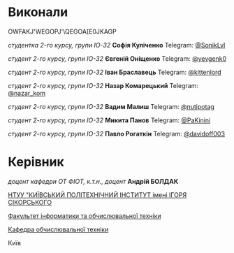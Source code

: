 # Виконали

OWFAKJ'WEGOPJ'\QEGOA\[E0JKAGP

*студентка 2-го курсу, групи ІО-32* **Софія Куліченко**  Telegram: [@SonikLvl](https://t.me/SonikLvl)  

*студент 2-го курсу, групи ІО-32* **Євгеній Оніщенко**  Telegram: [@yevgenk0](https://t.me/yevgenk0)

*студент 2-го курсу, групи ІО-32* **Іван Браславець**  Telegram: [@kittenlord](https://t.me/kittenlord)

*студент 2-го курсу, групи ІО-32* **Назар Комарецький**  Telegram: [@nazar_kom](https://t.me/nazar_kom)

*студент 2-го курсу, групи ІО-32* **Вадим Малиш**  Telegram: [@nutipotag](https://t.me/nutipotag)

*студент 2-го курсу, групи ІО-32* **Микита Панов**  Telegram: [@PaKinini](https://t.me/PaKinini)

*студент 2-го курсу, групи ІО-32* **Павло Рогаткін**  Telegram: [@davidoff003](https://t.me/davidoff003)


# Керівник

*доцент кафедри ОТ ФІОТ, к.т.н., доцент* **Андрій БОЛДАК** 

[НТУУ "КИЇВСЬКИЙ ПОЛІТЕХНІЧНИЙ ІНСТИТУТ імені ІГОРЯ СІКОРСЬКОГО](https://kpi.ua/)

[Факультет інформатики та обчислювальної техніки](https://fiot.kpi.ua/)

[Кафедра обчислювальної техніки](https://comsys.kpi.ua/)

Київ
